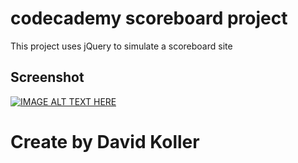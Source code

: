 codecademy scoreboard project
=================================

This project uses jQuery to simulate a scoreboard site

## Screenshot
[![IMAGE ALT TEXT HERE](https://github.com/kolldavi/Web-Development/blob/master/Move/ScreenShotMove.png?raw=true)](http://www.dkoller.com/Web-Development/Move/index.html)



Create by David Koller
=======================
